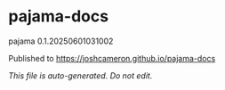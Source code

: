 # pajama-docs
pajama 0.1.20250601031002

Published to https://joshcameron.github.io/pajama-docs

*This file is auto-generated. Do not edit.*

